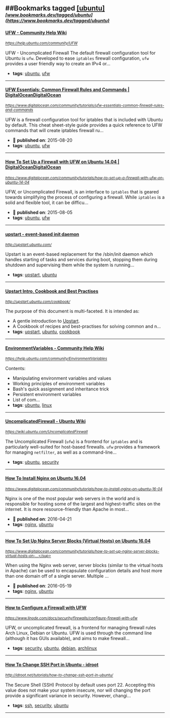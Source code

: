 ##Bookmarks tagged [[ubuntu]](https://www.bookmarks.dev?q=[ubuntu])
_<sup><sup>[www.bookmarks.dev/tagged/ubuntu](https://www.bookmarks.dev/tagged/ubuntu)</sup></sup>_
---
#### [UFW - Community Help Wiki](https://help.ubuntu.com/community/UFW)
_<sup>https://help.ubuntu.com/community/UFW</sup>_

UFW - Uncomplicated Firewall
The default firewall configuration tool for Ubuntu is `ufw`. Developed to ease `iptables` firewall configuration, `ufw` provides a user friendly way to create an IPv4 or...
* **tags**: [ubuntu](../tagged/ubuntu.md), [ufw](../tagged/ufw.md)
---
#### [UFW Essentials: Common Firewall Rules and Commands | DigitalOceanDigitalOcean](https://www.digitalocean.com/community/tutorials/ufw-essentials-common-firewall-rules-and-commands)
_<sup>https://www.digitalocean.com/community/tutorials/ufw-essentials-common-firewall-rules-and-commands</sup>_

UFW is a firewall configuration tool for iptables that is included with Ubuntu by default. This cheat sheet-style guide provides a quick reference to UFW commands that will create iptables firewall ru...
* :calendar: **published on**: 2015-08-20
* **tags**: [ubuntu](../tagged/ubuntu.md), [ufw](../tagged/ufw.md)
---
#### [How To Set Up a Firewall with UFW on Ubuntu 14.04 | DigitalOceanDigitalOcean](https://www.digitalocean.com/community/tutorials/how-to-set-up-a-firewall-with-ufw-on-ubuntu-14-04)
_<sup>https://www.digitalocean.com/community/tutorials/how-to-set-up-a-firewall-with-ufw-on-ubuntu-14-04</sup>_

UFW, or Uncomplicated Firewall, is an interface to `iptables` that is geared towards simplifying the process of configuring a firewall. While `iptables` is a solid and flexible tool, it can be difficu...
* :calendar: **published on**: 2015-08-05
* **tags**: [ubuntu](../tagged/ubuntu.md), [ufw](../tagged/ufw.md)
---
#### [upstart - event-based init daemon](http://upstart.ubuntu.com/)
_<sup>http://upstart.ubuntu.com/</sup>_

Upstart is an event-based replacement for the /sbin/init daemon which handles starting of tasks and services during boot, stopping them during shutdown and supervising them while the system is running...
* **tags**: [upstart](../tagged/upstart.md), [ubuntu](../tagged/ubuntu.md)
---
#### [Upstart Intro, Cookbook and Best Practises](http://upstart.ubuntu.com/cookbook/)
_<sup>http://upstart.ubuntu.com/cookbook/</sup>_

The purpose of this document is multi-faceted. It is intended as:

* A gentle introduction to [Upstart](http://upstart.ubuntu.com/).
* A Cookbook of recipes and best-practises for solving common and n...
* **tags**: [upstart](../tagged/upstart.md), [ubuntu](../tagged/ubuntu.md), [cookbook](../tagged/cookbook.md)
---
#### [EnvironmentVariables - Community Help Wiki](https://help.ubuntu.com/community/EnvironmentVariables)
_<sup>https://help.ubuntu.com/community/EnvironmentVariables</sup>_

Contents:
* Manipulating environment variables and values
* Working principles of environment variables
* Bash's quick assignment and inheritance trick
* Persistent environment variables
* List of com...
* **tags**: [ubuntu](../tagged/ubuntu.md), [linux](../tagged/linux.md)
---
#### [UncomplicatedFirewall - Ubuntu Wiki](https://wiki.ubuntu.com/UncomplicatedFirewall)
_<sup>https://wiki.ubuntu.com/UncomplicatedFirewall</sup>_

The Uncomplicated Firewall (`ufw`) is a frontend for `iptables` and is particularly well-suited for host-based firewalls. `ufw` provides a framework for managing `netfilter`, as well as a command-line...
* **tags**: [ubuntu](../tagged/ubuntu.md), [security](../tagged/security.md)
---
#### [How To Install Nginx on Ubuntu 16.04 ](https://www.digitalocean.com/community/tutorials/how-to-install-nginx-on-ubuntu-16-04)
_<sup>https://www.digitalocean.com/community/tutorials/how-to-install-nginx-on-ubuntu-16-04</sup>_

Nginx is one of the most popular web servers in the world and is responsible for hosting some of the largest and highest-traffic sites on the internet. It is more resource-friendly than Apache in most...
* :calendar: **published on**: 2016-04-21
* **tags**: [nginx](../tagged/nginx.md), [ubuntu](../tagged/ubuntu.md)
---
#### [How To Set Up Nginx Server Blocks (Virtual Hosts) on Ubuntu 16.04](https://www.digitalocean.com/community/tutorials/how-to-set-up-nginx-server-blocks-virtual-hosts-on-ubuntu-16-04)
_<sup>https://www.digitalocean.com/community/tutorials/how-to-set-up-nginx-server-blocks-virtual-hosts-on-...</sup>_

When using the Nginx web server, server blocks (similar to the virtual hosts in Apache) can be used to encapsulate configuration details and host more than one domain off of a single server. Multiple ...
* :calendar: **published on**: 2016-05-19
* **tags**: [nginx](../tagged/nginx.md), [ubuntu](../tagged/ubuntu.md)
---
#### [How to Configure a Firewall with UFW](https://www.linode.com/docs/security/firewalls/configure-firewall-with-ufw)
_<sup>https://www.linode.com/docs/security/firewalls/configure-firewall-with-ufw</sup>_

UFW, or uncomplicated firewall, is a frontend for managing firewall rules Arch Linux, Debian or Ubuntu. UFW is used through the command line (although it has GUIs available), and aims to make firewall...
* **tags**: [security](../tagged/security.md), [ubuntu](../tagged/ubuntu.md), [debian](../tagged/debian.md), [archlinux](../tagged/archlinux.md)
---
#### [How To Change SSH Port in Ubuntu - idroot](http://idroot.net/tutorials/how-to-change-ssh-port-in-ubuntu/)
_<sup>http://idroot.net/tutorials/how-to-change-ssh-port-in-ubuntu/</sup>_

The Secure Shell (SSH) Protocol by default uses port 22. Accepting this value does not make your system insecure, nor will changing the port provide a significant variance in security. However, changi...
* **tags**: [ssh](../tagged/ssh.md), [security](../tagged/security.md), [ubuntu](../tagged/ubuntu.md)
---
